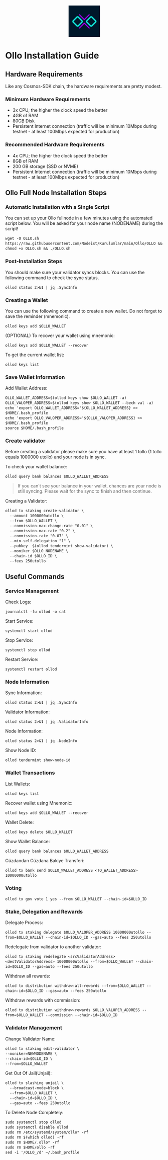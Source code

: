<p align="center">
  <img height="100" height="auto" src="https://raw.githubusercontent.com/Nodeist/Kurulumlar/main/logos/ollo.png">
</p>

# Ollo Installation Guide
## Hardware Requirements
Like any Cosmos-SDK chain, the hardware requirements are pretty modest.

### Minimum Hardware Requirements
  - 3x CPU; the higher the clock speed the better
  - 4GB of RAM
  - 80GB Disk
  - Persistent Internet connection (traffic will be minimum 10Mbps during testnet - at least 100Mbps expected for production)

### Recommended Hardware Requirements
  - 4x CPU; the higher the clock speed the better
  - 8GB of RAM
  - 200 GB storage (SSD or NVME)
  - Persistent Internet connection (traffic will be minimum 10Mbps during testnet - at least 100Mbps expected for production)

## Ollo Full Node Installation Steps
### Automatic Installation with a Single Script
You can set up your Ollo fullnode in a few minutes using the automated script below.
You will be asked for your node name (NODENAME) during the script!

```
wget -O OLLO.sh https://raw.githubusercontent.com/Nodeist/Kurulumlar/main/Ollo/OLLO && chmod +x OLLO.sh && ./OLLO.sh
```

### Post-Installation Steps

You should make sure your validator syncs blocks.
You can use the following command to check the sync status.
```
ollod status 2>&1 | jq .SyncInfo
```

### Creating a Wallet
You can use the following command to create a new wallet. Do not forget to save the reminder (mnemonic).
```
ollod keys add $OLLO_WALLET
```

(OPTIONAL) To recover your wallet using mnemonic:
```
ollod keys add $OLLO_WALLET --recover
```

To get the current wallet list:
```
ollod keys list
```

### Save Wallet Information
Add Wallet Address:
```
OLLO_WALLET_ADDRESS=$(ollod keys show $OLLO_WALLET -a)
OLLO_VALOPER_ADDRESS=$(ollod keys show $OLLO_WALLET --bech val -a)
echo 'export OLLO_WALLET_ADDRESS='${OLLO_WALLET_ADDRESS} >> $HOME/.bash_profile
echo 'export OLLO_VALOPER_ADDRESS='${OLLO_VALOPER_ADDRESS} >> $HOME/.bash_profile
source $HOME/.bash_profile
```


### Create validator
Before creating a validator please make sure you have at least 1 tollo (1 tollo equals 1000000 utollo) and your node is in sync.

To check your wallet balance:
```
ollod query bank balances $OLLO_WALLET_ADDRESS
```
> If you can't see your balance in your wallet, chances are your node is still syncing. Please wait for the sync to finish and then continue.

Creating a Validator:
```
ollod tx staking create-validator \
  --amount 1000000utollo \
  --from $OLLO_WALLET \
  --commission-max-change-rate "0.01" \
  --commission-max-rate "0.2" \
  --commission-rate "0.07" \
  --min-self-delegation "1" \
  --pubkey  $(ollod tendermint show-validator) \
  --moniker $OLLO_NODENAME \
  --chain-id $OLLO_ID \
  --fees 250utollo
```



## Useful Commands
### Service Management
Check Logs:
```
journalctl -fu ollod -o cat
```

Start Service:
```
systemctl start ollod
```

Stop Service:
```
systemctl stop ollod
```

Restart Service:
```
systemctl restart ollod
```

### Node Information
Sync Information:
```
ollod status 2>&1 | jq .SyncInfo
```

Validator Information:
```
ollod status 2>&1 | jq .ValidatorInfo
```

Node Information:
```
ollod status 2>&1 | jq .NodeInfo
```

Show Node ID:
```
ollod tendermint show-node-id
```

### Wallet Transactions
List Wallets:
```
ollod keys list
```

Recover wallet using Mnemonic:
```
ollod keys add $OLLO_WALLET --recover
```

Wallet Delete:
```
ollod keys delete $OLLO_WALLET
```

Show Wallet Balance:
```
ollod query bank balances $OLLO_WALLET_ADDRESS
```

Cüzdandan Cüzdana Bakiye Transferi:
```
ollod tx bank send $OLLO_WALLET_ADDRESS <TO_WALLET_ADDRESS> 10000000utollo
```

### Voting
```
ollod tx gov vote 1 yes --from $OLLO_WALLET --chain-id=$OLLO_ID
```

### Stake, Delegation and Rewards
Delegate Process:
```
ollod tx staking delegate $OLLO_VALOPER_ADDRESS 10000000utollo --from=$OLLO_WALLET --chain-id=$OLLO_ID --gas=auto --fees 250utollo
```

Redelegate from validator to another validator:
```
ollod tx staking redelegate <srcValidatorAddress> <destValidatorAddress> 10000000utollo --from=$OLLO_WALLET --chain-id=$OLLO_ID --gas=auto --fees 250utollo
```

Withdraw all rewards:
```
ollod tx distribution withdraw-all-rewards --from=$OLLO_WALLET --chain-id=$OLLO_ID --gas=auto --fees 250utollo
```

Withdraw rewards with commission:
```
ollod tx distribution withdraw-rewards $OLLO_VALOPER_ADDRESS --from=$OLLO_WALLET --commission --chain-id=$OLLO_ID
```

### Validator Management
Change Validator Name:
```
ollod tx staking edit-validator \
--moniker=NEWNODENAME \
--chain-id=$OLLO_ID \
--from=$OLLO_WALLET
```

Get Out Of Jail(Unjail):
```
ollod tx slashing unjail \
  --broadcast-mode=block \
  --from=$OLLO_WALLET \
  --chain-id=$OLLO_ID \
  --gas=auto --fees 250utollo
```

To Delete Node Completely:
```
sudo systemctl stop ollod
sudo systemctl disable ollod
sudo rm /etc/systemd/system/ollo* -rf
sudo rm $(which ollod) -rf
sudo rm $HOME/.ollo* -rf
sudo rm $HOME/ollo -rf
sed -i '/OLLO_/d' ~/.bash_profile
```
